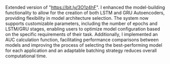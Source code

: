 Extended version of "https://bit.ly/3O1z4hF". I enhanced the model-building functionality to allow for the creation of both LSTM and GRU Autoencoders, providing flexibility in model architecture selection. The system now supports customizable parameters, including the number of epochs and LSTM/GRU stages, enabling users to optimize model configuration based on the specific requirements of their task. Additionally, I implemented an AUC calculation function, facilitating performance comparisons between models and improving the process of selecting the best-performing model for each application and an adaptable batching strategy reduces overall computational time.

